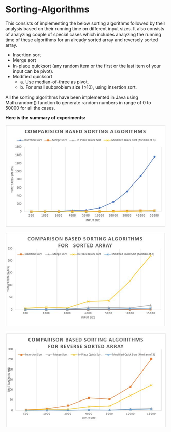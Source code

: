 # Sorting-Algorithms
 
 This consists of implementing the below sorting algorithms followed by their analysis based on their running time on different input sizes. It also consists of analyzing couple of special cases which includes analyzing the running time of these algorithms for an already sorted array and reversely sorted array.


- Insertion sort
- Merge sort
- In-place quicksort (any random item or the first or the last item of your input can be pivot).
- Modified quicksort
    - a. Use median-of-three as pivot.
    - b. For small subproblem size (≤10), using insertion sort.

All the sorting algorithms have been implemented in Java using Math.random() function to generate random numbers in range of 0 to 50000 for all the cases.

**Here is the summary of experiments:**

![Image description](https://github.com/shubhm-gupta/Sorting-Algorithms/blob/master/Random%20Array.JPG)


![Image description](https://github.com/shubhm-gupta/Sorting-Algorithms/blob/master/Sorted%20Array.JPG)


![Image description](https://github.com/shubhm-gupta/Sorting-Algorithms/blob/master/Reversely%20Sorted%20Array.JPG)

